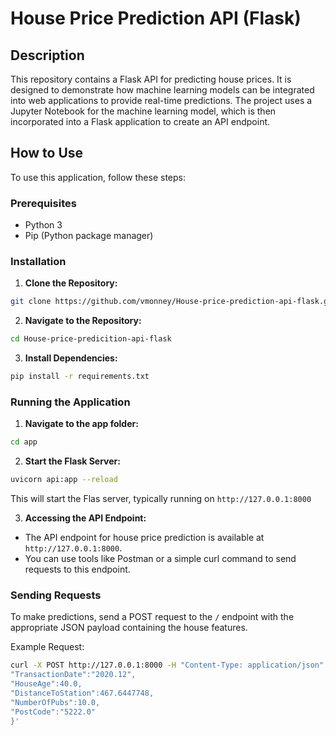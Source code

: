 # House Price Prediction API (Flask)

## Description

This repository contains a Flask API for predicting house prices. It is designed to demonstrate how machine learning models can be integrated into web applications to provide real-time predictions. The project uses a Jupyter Notebook for the machine learning model, which is then incorporated into a Flask application to create an API endpoint.

## How to Use
To use this application, follow these steps:

### Prerequisites
- Python 3
- Pip (Python package manager)

### Installation
1. __Clone the Repository:__
```bash
git clone https://github.com/vmonney/House-price-prediction-api-flask.git
```

2. __Navigate to the Repository:__
```bash
cd House-price-predicition-api-flask
```

3. __Install Dependencies:__
```bash
pip install -r requirements.txt
```

### Running the Application

1. __Navigate to the app folder:__

```bash
cd app
```

2. __Start the Flask Server:__
```bash
uvicorn api:app --reload
```
This will start the Flas server, typically running on `http://127.0.0.1:8000`

3. __Accessing the API Endpoint:__
- The API endpoint for house price prediction is available at
`http://127.0.0.1:8000`.
- You can use tools like Postman or a simple curl command to send requests to this endpoint.

### Sending Requests
To make predictions, send a POST request to the `/` endpoint with the appropriate JSON payload containing the house features.

Example Request:

```bash
curl -X POST http://127.0.0.1:8000 -H "Content-Type: application/json" -d '{
"TransactionDate":"2020.12",
"HouseAge":40.0,
"DistanceToStation":467.6447748,
"NumberOfPubs":10.0,
"PostCode":"5222.0"
}'
```
